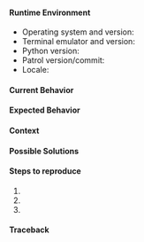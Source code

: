 <!--
    Thank you for contributing to patrol by opening this issue.
    Please check through this list, so you can be as helpful as possible:

    1. Was this issue already reported?  Please do a quick search.
    2. Maybe the problem is solved in the current master branch already?
       Simply clone patrol's git repository and run ./patrol.py to find out.
    3. Provide all the relevant information, as outlined in this template.
       Feel free to remove any sections you don't need.
-->

#### Runtime Environment
<!-- Retrieve Python/patrol version and locale with `patrol --version` -->
- Operating system and version: 
- Terminal emulator and version: 
- Python version: 
- Patrol version/commit: 
- Locale: 

#### Current Behavior

#### Expected Behavior

#### Context
<!-- How has this issue affected you?  What are you trying to accomplish? -->

#### Possible Solutions

#### Steps to reproduce
1. 
2. 
3. 

#### Traceback
<!-- If patrol crashes, paste the traceback in the quotes below. -->
```

```
